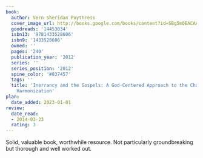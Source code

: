 ```yaml
---
book:
  author: Vern Sheridan Poythress
  cover_image_url: http://books.google.com/books/content?id=SBg5mQEACAAJ&printsec=frontcover&img=1&zoom=1&source=gbs_api
  goodreads: '14453034'
  isbn13: '9781433528606'
  isbn9: '1433528606'
  owned: ''
  pages: '240'
  publication_year: '2012'
  series: ''
  series_position: '2012'
  spine_color: '#837457'
  tags: ''
  title: 'Inerrancy and the Gospels: A God-Centered Approach to the Challenges of
    Harmonization'
plan:
  date_added: 2023-01-01
review:
  date_read:
  - 2014-03-23
  rating: 3
---
```


Solid, valuable book, worthwhile resource. Not particularly groundbreaking but thorough and well worked out.
